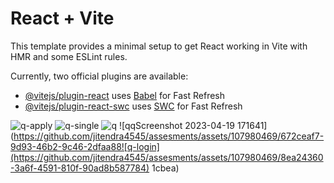# React + Vite

This template provides a minimal setup to get React working in Vite with HMR and some ESLint rules.

Currently, two official plugins are available:

- [@vitejs/plugin-react](https://github.com/vitejs/vite-plugin-react/blob/main/packages/plugin-react/README.md) uses [Babel](https://babeljs.io/) for Fast Refresh
- [@vitejs/plugin-react-swc](https://github.com/vitejs/vite-plugin-react-swc) uses [SWC](https://swc.rs/) for Fast Refresh


![q-apply](https://github.com/jitendra4545/assesments/assets/107980469/df67d23c-b01e-4734-9d87-fc8aa1feb569)
![q-single](https://github.com/jitendra4545/assesments/assets/107980469/492ad3c9-a5fc-40dd-aae7-5422d1a8fb84)
![q](https://github.com/jitendra4545/assesments/assets/107980469/56ed8a3f-1825-471c-ba60-e2a8f76710ea)
![qqScreenshot 2023-04-19 171641](https://github.com/jitendra4545/assesments/assets/107980469/672ceaf7-9d93-46b2-9c46-2dfaa88![q-login](https://github.com/jitendra4545/assesments/assets/107980469/8ea24360-3a6f-4591-810f-90ad8b587784)
1cbea)
